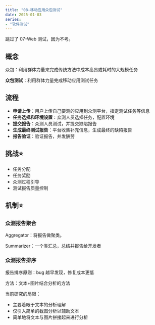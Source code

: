 ```yaml
---
title: "08-移动应用众包测试"
date: 2025-01-03
series: 
- "软件测试"
---
```


跳过了 07-Web 测试，因为不考。

## 概念

众包：利用群体力量来完成传统方法中成本高昂或耗时的大规模任务

**众包测试**：利用群体力量完成移动应用测试任务

## 流程

- **申请上传**：用户上传自己要测的应用到众测平台，指定测试任务等信息
- **任务选择和环境设置**：众测人员选择任务，配置环境
- **提交报告**：众测人员测试，并提交缺陷报告
- **生成最终测试报告**：平台收集补充信息，生成最终的缺陷报告
- **报告验证**：验证报告，并发酬劳

## 挑战⭐

- 任务分配
- 任务奖励
- 众测过程引导
- 测试报告质量控制

## 机制⭐

### 众测报告聚合

Aggregator：将报告做聚类。

Summarizer：一个类汇总，总结并报告给开发者

### 众测报告排序

报告排序原则：bug 越早发现，修复成本更低

方法：文本+图片结合分析的方法

当前研究的局限：
- 主要着眼于文本的分析理解
- 仅引入简单的截图分析以辅助文本
- 简单地将文本与图片拼接起来进行分析